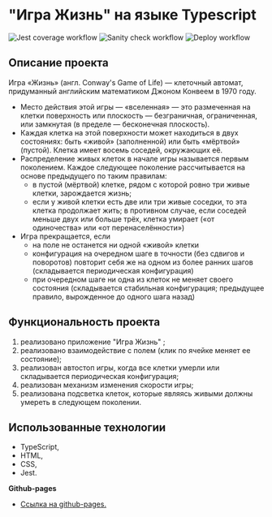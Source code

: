 # "Игра Жизнь" на языке Typescript

![Jest coverage workflow](https://github.com/Stern-Ritter/game-of-life/actions/workflows/coverage.yml/badge.svg)
![Sanity check workflow](https://github.com/Stern-Ritter/game-of-life/actions/workflows/sanity-check.yml/badge.svg)
![Deploy workflow](https://github.com/Stern-Ritter/game-of-life/actions/workflows/deploy.yml/badge.svg)

## Описание проекта

Игра «Жизнь» (англ. Conway's Game of Life) — клеточный автомат, придуманный английским математиком Джоном Конвеем в 1970 году.

- Место действия этой игры — «вселенная» — это размеченная на клетки поверхность или плоскость — безграничная, ограниченная, или замкнутая (в пределе — бесконечная плоскость).
- Каждая клетка на этой поверхности может находиться в двух состояниях: быть «живой» (заполненной) или быть «мёртвой» (пустой). Клетка имеет восемь соседей, окружающих её.
- Распределение живых клеток в начале игры называется первым поколением. Каждое следующее поколение рассчитывается на основе предыдущего по таким правилам:
  - в пустой (мёртвой) клетке, рядом с которой ровно три живые клетки, зарождается жизнь;
  - если у живой клетки есть две или три живые соседки, то эта клетка продолжает жить; в противном случае, если соседей меньше двух или больше трёх, клетка умирает («от одиночества» или «от перенаселённости»)
- Игра прекращается, если
  - на поле не останется ни одной «живой» клетки
  - конфигурация на очередном шаге в точности (без сдвигов и поворотов) повторит себя же на одном из более ранних шагов (складывается периодическая конфигурация)
  - при очередном шаге ни одна из клеток не меняет своего состояния (складывается стабильная конфигурация; предыдущее правило, вырожденное до одного шага назад)

## Функциональность проекта

1. реализовано приложение "Игра Жизнь" ;
2. реализовано взаимодействие с полем (клик по ячейке меняет ее состояние);
3. реализован автостоп игры, когда все клетки умерли или складывается периодическая конфигурация;
4. реализован механизм изменения скорости игры;
5. реализована подсветка клеток, которые являясь живыми должны умереть в следующем поколении.

## Использованные технологии

- TypeScript,
- HTML,
- CSS,
- Jest.

**Github-pages**

- [Ссылка на github-pages.](https://stern-ritter.github.io/game-of-life/)
